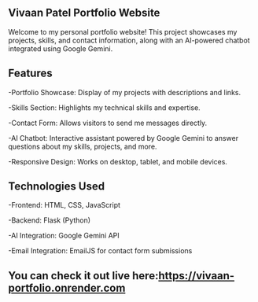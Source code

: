 ## Vivaan Patel Portfolio Website

Welcome to my personal portfolio website! This project showcases my projects, skills, and contact information, along with an AI-powered chatbot integrated using Google Gemini.

## Features

-Portfolio Showcase: Display of my projects with descriptions and links.

-Skills Section: Highlights my technical skills and expertise.

-Contact Form: Allows visitors to send me messages directly.

-AI Chatbot: Interactive assistant powered by Google Gemini to answer questions about my skills, projects, and more.

-Responsive Design: Works on desktop, tablet, and mobile devices.

## Technologies Used

-Frontend: HTML, CSS, JavaScript

-Backend: Flask (Python)

-AI Integration: Google Gemini API

-Email Integration: EmailJS for contact form submissions

You can check it out live here:https://vivaan-portfolio.onrender.com
---

  


